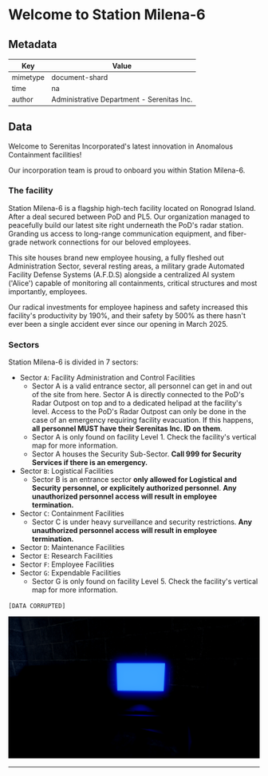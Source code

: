 # Welcome to Station Milena-6

## Metadata

| Key | Value |
|---|---|
| mimetype | document-shard |
| time | na |
| author | Administrative Department - Serenitas Inc. |

## Data

Welcome to Serenitas Incorporated's latest innovation in Anomalous Containment facilities!

Our incorporation team is proud to onboard you within Station Milena-6.


### The facility

Station Milena-6 is a flagship high-tech facility located on Ronograd Island.
After a deal secured between PoD and PL5. Our organization managed to peacefully build our latest site right underneath the PoD's radar station.
Granding us access to long-range communication equipment, and fiber-grade network connections for our beloved employees.

This site houses brand new employee housing, a fully fleshed out Administration Sector, several resting areas,
a military grade Automated Facility Defense Systems (A.F.D.S) alongside a centralized AI system ('Alice') capable of monitoring all containments,
critical structures and most importantly, employees.

Our radical investments for employee hapiness and safety increased this facility's productivity by 190%, and their safety by 500% as there hasn't ever been a single accident ever since our opening in March 2025.

### Sectors

Station Milena-6 is divided in 7 sectors:
* Sector ``A``: Facility Administration and Control Facilities
  * Sector A is a valid entrance sector, all personnel can get in and out of the site from here. Sector A is directly connected to the PoD's Radar Outpost on top and to a dedicated helipad at the facility's level.
    Access to the PoD's Radar Outpost can only be done in the case of an emergency requiring facility evacuation. If this happens, **all personnel MUST have their Serenitas Inc. ID on them**.
  * Sector A is only found on facility Level 1. Check the facility's vertical map for more information.
  * Sector A houses the Security Sub-Sector. **Call 999 for Security Services if there is an emergency.**
* Sector ``B``: Logistical Facilities
  * Sector B is an entrance sector **only allowed for Logistical and Security personnel, or explicitely authorized personnel**. **Any unauthorized personnel access will result in employee termination.**
* Sector ``C``: Containment Facilities
  * Sector C is under heavy surveillance and security restrictions. **Any unauthorized personnel access will result in employee termination.**
* Sector ``D``: Maintenance Facilities
* Sector ``E``: Research Facilities
* Sector ``F``: Employee Facilities
* Sector ``G``: Expendable Facilities
  * Sector G is only found on facility Level 5. Check the facility's vertical map for more information.
 
``[DATA CORRUPTED]``

![intel](/assets/intel_computer_2.png)

***
